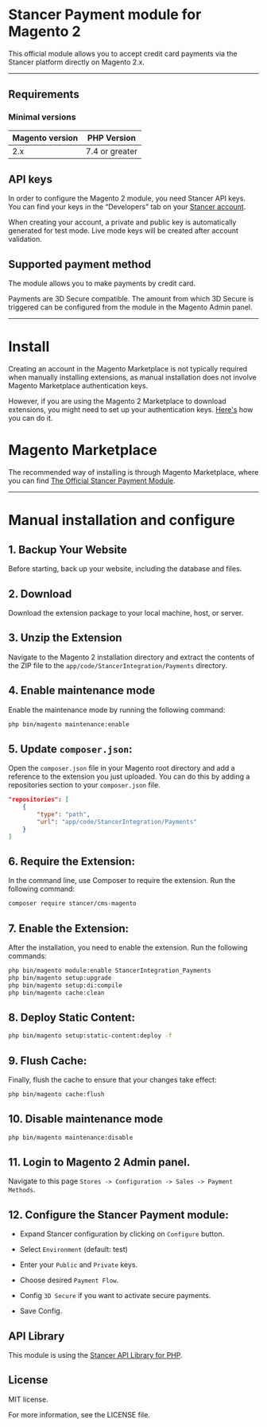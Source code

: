 # Stancer Payment module for Magento 2

This official module allows you to accept credit card payments via the Stancer platform directly on Magento 2.x.

---

## Requirements

### Minimal versions

| Magento version   | PHP Version      |
|-------------------|------------------|
| 2.x               | 7.4 or greater   |

## API keys

In order to configure the Magento 2 module, you need Stancer API keys. You can find your keys in the <q>Developers</q>
tab on your [Stancer account](https://manage.stancer.com).

When creating your account, a private and public key is automatically generated for test mode. Live mode keys will be
created after account validation.

## Supported payment method

The module allows you to make payments by credit card.

Payments are 3D Secure compatible. The amount from which 3D Secure is triggered can be configured from
the module in the Magento Admin panel.

---

# Install

Creating an account in the Magento Marketplace is not typically required when manually installing extensions,
as manual installation does not involve Magento Marketplace authentication keys.

However, if you are using the Magento 2 Marketplace to download extensions,
you might need to set up your authentication keys.
[Here's](https://experienceleague.adobe.com/docs/commerce-operations/installation-guide/prerequisites/authentication-keys.html)
how you can do it.

# Magento Marketplace

The recommended way of installing is through Magento Marketplace, where you can find
[The Official Stancer Payment Module](https://commercemarketplace.adobe.com/stancer-module-payments.html).

---

# Manual installation and configure

## 1. Backup Your Website

Before starting, back up your website, including the database and files.

## 2. Download

Download the extension package to your local machine, host, or server.

## 3. Unzip the Extension

Navigate to the Magento 2 installation directory and extract the contents of the ZIP file
to the `app/code/StancerIntegration/Payments` directory.

## 4. Enable maintenance mode

Enable the maintenance mode by running the following command:

```bash
php bin/magento maintenance:enable
```

## 5. Update `composer.json`:

Open the `composer.json` file in your Magento root directory and add a reference to the extension you just uploaded.
You can do this by adding a repositories section to your `composer.json` file.

```json
"repositories": [
    {
        "type": "path",
        "url": "app/code/StancerIntegration/Payments"
    }
]
```

## 6. Require the Extension:

In the command line, use Composer to require the extension.
Run the following command:

```bash
composer require stancer/cms-magento
```

## 7. Enable the Extension:

After the installation, you need to enable the extension.
Run the following commands:

```bash
php bin/magento module:enable StancerIntegration_Payments
php bin/magento setup:upgrade
php bin/magento setup:di:compile
php bin/magento cache:clean
```

## 8. Deploy Static Content:

```bash
php bin/magento setup:static-content:deploy -f
```

## 9. Flush Cache:

Finally, flush the cache to ensure that your changes take effect:

```bash
php bin/magento cache:flush
```

## 10. Disable maintenance mode

```bash
php bin/magento maintenance:disable
```

## 11. Login to Magento 2 Admin panel.

Navigate to this page `Stores -> Configuration -> Sales -> Payment Methods`.

## 12. Configure the Stancer Payment module:

* Expand Stancer configuration by clicking on `Configure` button.

* Select `Environment` (default: test)

* Enter your `Public` and `Private` keys.

* Choose desired `Payment Flow`.

* Config `3D Secure` if you want to activate secure payments.

* Save Config.


## API Library

This module is using the [Stancer API Library for PHP](https://gitlab.com/wearestancer/library/lib-php).


## License

MIT license.

For more information, see the LICENSE file.
